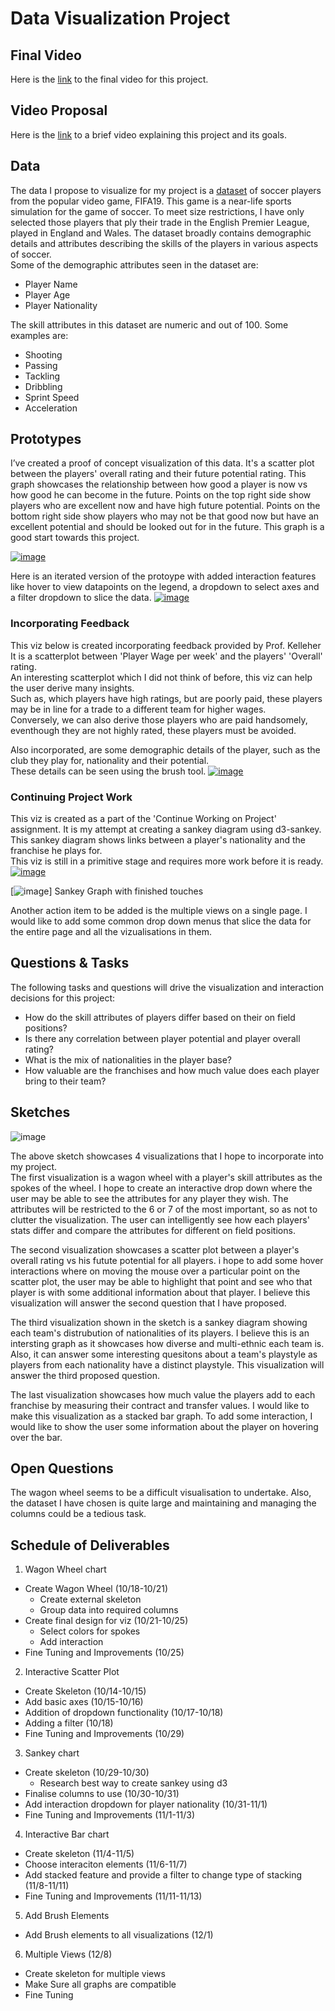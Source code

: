 # Data Visualization Project

## Final Video

Here is the [link](https://drive.google.com/file/d/1qT7_e6ePWFEYIriSd-JZruZATct-db9m/view?usp=sharing) to the final video for this project.

## Video Proposal

Here is the [link](https://drive.google.com/file/d/1qT7_e6ePWFEYIriSd-JZruZATct-db9m/view?usp=sharing) to a brief video explaining this project and its goals.

## Data

The data I propose to visualize for my project is a [dataset](https://gist.github.com/sitanshu1000/cf0eee9c4fb0a09fc96644650294c0eb) of soccer players from the popular video game, FIFA19. This game is a near-life sports simulation for the game of soccer. To meet size restrictions, I have only selected those players that ply their trade in the English Premier League, played in England and Wales. The dataset broadly contains demographic details and attributes describing the skills of the players in various aspects of soccer.    
Some of the demographic attributes seen in the dataset are:
 * Player Name
 * Player Age
 * Player Nationality    

The skill attributes in this dataset are numeric and out of 100. Some examples are:    
 * Shooting
 * Passing
 * Tackling
 * Dribbling
 * Sprint Speed
 * Acceleration    

## Prototypes

I’ve created a proof of concept visualization of this data. It's a scatter plot between the players' overall rating and their future potential rating. This graph showcases the relationship between how good a player is now vs how good he can become in the future. Points on the top right side show players who are excellent now and have high future potential. Points on the bottom right side show players who may not be that good now but have an excellent potential and should be looked out for in the future. This graph is a good start towards this project.

[![image](https://raw.githubusercontent.com/sitanshu1000/dataviz-project-template-proposal/master/Images/prototype.png)](https://vizhub.com/sitanshu1000/da49904037a14cabbc849a2202f4db16)


Here is an iterated version of the protoype with added interaction features like hover to view datapoints on the legend, a dropdown to select axes and a filter dropdown to slice the data.
[![image](https://raw.githubusercontent.com/sitanshu1000/Data-Visualization-Project/master/Images/Prototype%20advanced.png)](https://vizhub.com/sitanshu1000/a309b39d47f342fc958e602cd49b014b)

### Incorporating Feedback
This viz below is created incorporating feedback provided by Prof. Kelleher    
It is a scatterplot between 'Player Wage per week' and the players' 'Overall' rating.    
An interesting scatterplot which I did not think of before, this viz can help the user derive many insights.    
Such as, which players have high ratings, but are poorly paid, these players may be in line for a trade to a different team for higher wages.    
Conversely, we can also derive those players who are paid handsomely, eventhough they are not highly rated, these players must be avoided.    

Also incorporated, are some demographic details of the player, such as the club they play for, nationality and their potential.    
These details can be seen using the brush tool.
[![image](https://raw.githubusercontent.com/sitanshu1000/Data-Visualization-Project/master/Images/Feedback.png)](https://vizhub.com/sitanshu1000/b29cb18adcc04ed0ad823e79238e86c7)

### Continuing Project Work
This viz is created as a part of the 'Continue Working on Project' assignment. 
It is my attempt at creating a sankey diagram using d3-sankey.  
This sankey diagram shows links between a player's nationality and the franchise he plays for.     
This viz is still in a primitive stage and requires more work before it is ready.
[![image](https://raw.githubusercontent.com/sitanshu1000/Data-Visualization-Project/master/Images/Sankey.png)](https://vizhub.com/sitanshu1000/1043ca12b6894624aa05c51f4a6b34e0)   

[![image](https://raw.githubusercontent.com/sitanshu1000/Data-Visualization-Project/master/Images/final_sankey.png)]
Sankey Graph with finished touches 

Another action item to be added is the multiple views on a single page. I would like to add some common drop down menus that slice the data for the entire page and all the vizualisations in them.    

## Questions & Tasks

The following tasks and questions will drive the visualization and interaction decisions for this project:

 * How do the skill attributes of players differ based on their on field positions?
 * Is there any correlation between player potential and player overall rating?
 * What is the mix of nationalities in the player base?
 * How valuable are the franchises and how much value does each player bring to their team?

## Sketches

![image](https://raw.githubusercontent.com/sitanshu1000/dataviz-project-template-proposal/master/Images/viz_sketch.jpg)

The above sketch showcases 4 visualizations that I hope to incorporate into my project.  
The first visualization is a wagon wheel with a player's skill attributes as the spokes of the wheel. I hope to create an interactive drop down where the user may be able to see the attributes for any player they wish. The attributes will be restricted to the 6 or 7 of the most important, so as not to clutter the visualization. The user can intelligently see how each players' stats differ and compare the attributes for different on field positions.    


The second visualization showcases a scatter plot between a player's overall rating vs his futute potential for all players. i hope to add some hover interactions where on moving the mouse over a particular point on the scatter plot, the user may be able to highlight that point and see who that player is with some additional information about that player. I believe this visualization will answer the second question that I have proposed.    


The third visualization shown in the sketch is a sankey diagram showing each team's distrubution of nationalities of its players. I believe this is an intersting graph as it showcases how diverse and multi-ethnic each team is. Also, it can answer some interesting quesitons about a team's playstyle as players from each nationality have a distinct playstyle. This visualization will answer the third proposed question.    


The last visualization showcases how much value the players add to each franchise by measuring their contract and transfer values. I would like to make this visualization as a stacked bar graph. To add some interaction, I would like to show the user some information about the player on hovering over the bar.    

## Open Questions

The wagon wheel seems to be a difficult visualisation to undertake. Also, the dataset I have chosen is quite large and maintaining and managing the columns could be a tedious task.

## Schedule of Deliverables

1.	Wagon Wheel chart	  	
   - Create Wagon Wheel	(10/18-10/21)
     - Create external skeleton  
     - Group data into required columns
   - Create final design for viz (10/21-10/25)
     - Select colors for spokes
     - Add interaction
   - Fine Tuning and Improvements	(10/25)
   
2.	Interactive Scatter Plot
   - Create Skeleton (10/14-10/15)
   - Add basic axes	(10/15-10/16)
   - Addition of dropdown functionality	(10/17-10/18)
   - Adding a filter	(10/18)
   - Fine Tuning and Improvements (10/29)
   
3.	Sankey chart
   - Create skeleton	(10/29-10/30)
     - Research best way to create sankey using d3
   - Finalise columns to use	(10/30-10/31)
   - Add interaction dropdown for player nationality (10/31-11/1)
   - Fine Tuning and Improvements (11/1-11/3)
   
4.	Interactive Bar chart					
   - Create skeleton (11/4-11/5)
   - Choose interaciton elements (11/6-11/7)
   - Add stacked feature and provide a filter to change type of stacking (11/8-11/11)
   - Fine Tuning and Improvements	(11/11-11/13)

5. Add Brush Elements
- Add Brush elements to all visualizations (12/1)

6. Multiple Views (12/8)
- Create skeleton for multiple views
- Make Sure all graphs are compatible
- Fine Tuning
